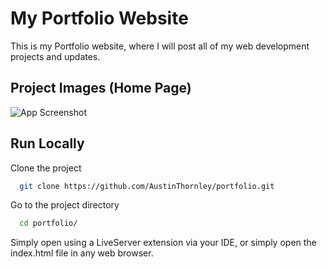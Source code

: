 # My Portfolio Website

This is my Portfolio website, where I will post all of my web development projects and updates.

## Project Images (Home Page)

![App Screenshot](https://i.imgur.com/HUfR9hS.jpg)

  
## Run Locally

Clone the project

```bash
  git clone https://github.com/AustinThornley/portfolio.git
```

Go to the project directory

```bash
  cd portfolio/
```

Simply open using a LiveServer extension via your IDE, or simply open the index.html file in any web browser.
